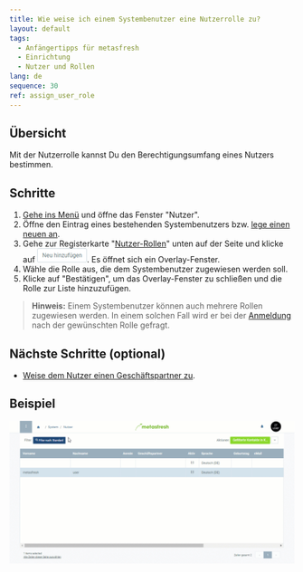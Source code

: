 ```yaml
---
title: Wie weise ich einem Systembenutzer eine Nutzerrolle zu?
layout: default
tags:
  - Anfängertipps für metasfresh
  - Einrichtung
  - Nutzer und Rollen
lang: de
sequence: 30
ref: assign_user_role
---
```


## Übersicht
Mit der Nutzerrolle kannst Du den Berechtigungsumfang eines Nutzers bestimmen.

## Schritte
1. [Gehe ins Menü](Menu) und öffne das Fenster "Nutzer".
1. Öffne den Eintrag eines bestehenden Systembenutzers bzw. [lege einen neuen an](Neuer_Systembenutzer).
1. Gehe zur Registerkarte "[Nutzer-Rollen](NeueBenutzerrolle)" unten auf der Seite und klicke auf ![](assets/Neu_hinzufuegen_Button.png). Es öffnet sich ein Overlay-Fenster.
1. Wähle die Rolle aus, die dem Systembenutzer zugewiesen werden soll.
1. Klicke auf "Bestätigen", um das Overlay-Fenster zu schließen und die Rolle zur Liste hinzuzufügen.
 >**Hinweis:** Einem Systembenutzer können auch mehrere Rollen zugewiesen werden. In einem solchen Fall wird er bei der [Anmeldung](Anmeldung) nach der gewünschten Rolle gefragt.

## Nächste Schritte (optional)
- [Weise dem Nutzer einen Geschäftspartner zu](Nutzer_GPartner_zuweisen).

## Beispiel
![](assets/Nutzerrolle_zuweisen.gif)
